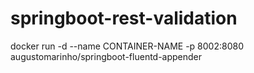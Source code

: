 # springboot-rest-validation

docker run -d --name CONTAINER-NAME -p 8002:8080 augustomarinho/springboot-fluentd-appender
